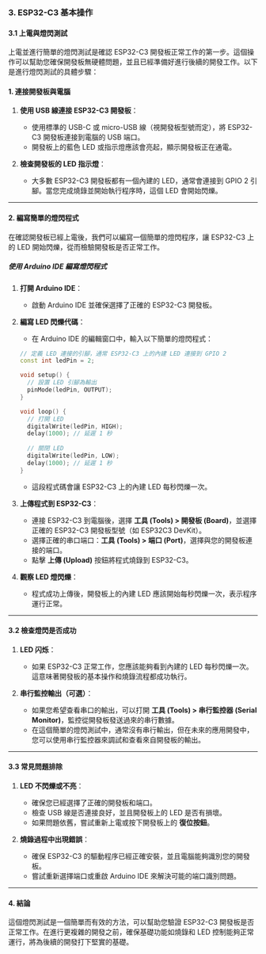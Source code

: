 ### 3. **ESP32-C3 基本操作**  
#### 3.1 上電與燈閃測試

上電並進行簡單的燈閃測試是確認 ESP32-C3 開發板正常工作的第一步。這個操作可以幫助您確保開發板無硬體問題，並且已經準備好進行後續的開發工作。以下是進行燈閃測試的具體步驟：

#### **1. 連接開發板與電腦**

1. **使用 USB 線連接 ESP32-C3 開發板**：
   - 使用標準的 USB-C 或 micro-USB 線（視開發板型號而定），將 ESP32-C3 開發板連接到電腦的 USB 端口。
   - 開發板上的藍色 LED 或指示燈應該會亮起，顯示開發板正在通電。

2. **檢查開發板的 LED 指示燈**：
   - 大多數 ESP32-C3 開發板都有一個內建的 LED，通常會連接到 GPIO 2 引腳。當您完成燒錄並開始執行程序時，這個 LED 會開始閃爍。

---

#### **2. 編寫簡單的燈閃程式**

在確認開發板已經上電後，我們可以編寫一個簡單的燈閃程序，讓 ESP32-C3 上的 LED 開始閃爍，從而檢驗開發板是否正常工作。

##### **使用 Arduino IDE 編寫燈閃程式**

1. **打開 Arduino IDE**：
   - 啟動 Arduino IDE 並確保選擇了正確的 ESP32-C3 開發板。

2. **編寫 LED 閃爍代碼**：
   - 在 Arduino IDE 的編輯窗口中，輸入以下簡單的燈閃程式：

   ```cpp
   // 定義 LED 連接的引腳，通常 ESP32-C3 上的內建 LED 連接到 GPIO 2
   const int ledPin = 2;

   void setup() {
     // 設置 LED 引腳為輸出
     pinMode(ledPin, OUTPUT);
   }

   void loop() {
     // 打開 LED
     digitalWrite(ledPin, HIGH);
     delay(1000); // 延遲 1 秒
     
     // 關閉 LED
     digitalWrite(ledPin, LOW);
     delay(1000); // 延遲 1 秒
   }
   ```

   - 這段程式碼會讓 ESP32-C3 上的內建 LED 每秒閃爍一次。

3. **上傳程式到 ESP32-C3**：
   - 連接 ESP32-C3 到電腦後，選擇 **工具 (Tools) > 開發板 (Board)**，並選擇正確的 ESP32-C3 開發板型號（如 ESP32C3 DevKit）。
   - 選擇正確的串口端口：**工具 (Tools) > 端口 (Port)**，選擇與您的開發板連接的端口。
   - 點擊 **上傳 (Upload)** 按鈕將程式燒錄到 ESP32-C3。

4. **觀察 LED 燈閃爍**：
   - 程式成功上傳後，開發板上的內建 LED 應該開始每秒閃爍一次，表示程序運行正常。

---

#### **3.2 檢查燈閃是否成功**

1. **LED 闪烁**：
   - 如果 ESP32-C3 正常工作，您應該能夠看到內建的 LED 每秒閃爍一次。這意味著開發板的基本操作和燒錄流程都成功執行。

2. **串行監控輸出（可選）**：
   - 如果您希望查看串口的輸出，可以打開 **工具 (Tools) > 串行監控器 (Serial Monitor)**，監控從開發板發送過來的串行數據。
   - 在這個簡單的燈閃測試中，通常沒有串行輸出，但在未來的應用開發中，您可以使用串行監控器來調試和查看來自開發板的輸出。

---

#### **3.3 常見問題排除**

1. **LED 不閃爍或不亮**：
   - 確保您已經選擇了正確的開發板和端口。
   - 檢查 USB 線是否連接良好，並且開發板上的 LED 是否有損壞。
   - 如果問題依舊，嘗試重新上電或按下開發板上的 **復位按鈕**。

2. **燒錄過程中出現錯誤**：
   - 確保 ESP32-C3 的驅動程序已經正確安裝，並且電腦能夠識別您的開發板。
   - 嘗試重新選擇端口或重啟 Arduino IDE 來解決可能的端口識別問題。

---

#### **4. 結論**

這個燈閃測試是一個簡單而有效的方法，可以幫助您驗證 ESP32-C3 開發板是否正常工作。在進行更複雜的開發之前，確保基礎功能如燒錄和 LED 控制能夠正常運行，將為後續的開發打下堅實的基礎。